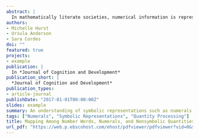 ```yaml
---
abstract: |
  In mathematically literate societies, numerical information is represented in 3 distinct codes: a verbal code (i.e., number words); a digital, symbolic code (e.g., Arabic numerals); and an analogical code (i.e., quantities; Dehaene, 1992). To communicate effectively using these numerical codes, our understanding of number must involve an understanding of each representation as well as how they map to other representations. In the current study, we looked at 3- and 4-year-old children’s understanding of Arabic numerals in relation to both quantities and number words. The results suggest that the mapping between quantities and numerals is more difficult than the mapping between numerals and number words and between number words and quantities. Thus, we compared 2 competing models designed to investigate how children represent the meanings of Arabic numbers—whether numerals are mapped directly to the quantities they represent or instead if numerals are mapped to quantities indirectly via a direct mapping to number words. We found support for the latter suggesting that children may first map numerals to number words (another symbolic representation) and only through this mapping are numerals subsequently tied to the quantities they represent. In addition, unlike both mappings involving quantity, the mapping between the 2 symbolic representations of number (numerals and number words) was not set-size-dependent, therefore providing further evidence that children may map symbols to other symbols in the absence of a quantity referent. Together, the results provide new insight into the important processes involved in how children acquire an understanding of symbolic representations of number.
authors:
- Michelle Hurst
- Ursula Anderson
- Sara Cordes
doi: ""
featured: true
projects:
- example
publication: |
  In *Journal of Cognition and Development*
publication_short: |
  *Journal of Cognition and Development*
publication_types: 
- article-journal
publishDate: "2017-01-01T00:00:00Z"
slides: example
summary: An understanding of symbolic representations such as numerals may be done via mapping numerals onto words rather than the quantities they represent.
tags: ["Numerals", "Symbolic Representations", "Quantity Processing"]
title: Mapping Among Number Words, Numerals, and Nonsymbolic Quantities in Preschoolers
url_pdf: "https://web.p.ebscohost.com/ehost/pdfviewer/pdfviewer?vid=0&sid=a88db770-b9f1-438f-bc00-03a547099db6%40redis"
---
```

